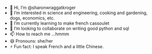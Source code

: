 - 👋 Hi, I’m @sharonwraggatkroger
- 👀 I’m interested in science and engineering, cooking and gardening, dogs, economics, etc.
- 🌱 I’m currently learning to make french cassoulet
- 💞️ I’m looking to collaborate on writing good python and sql
- 📫 How to reach me ...hmmm
- 😄 Pronouns: she/her
- ⚡ Fun fact: I speak French and a little Chinese.

<!---
sharonwraggatkroger/sharonwraggatkroger is a ✨ special ✨ repository because its `README.md` (this file) appears on your GitHub profile.
You can click the Preview link to take a look at your changes.
--->
